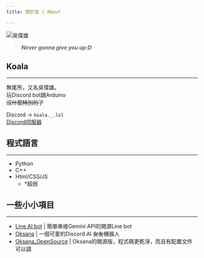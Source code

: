```yaml
---
title: 關於我 | About

---
```

![吳偉雄](/koala.jpg "吳偉雄")
> ***Never gonna give you up:D***
## Koala
---
無尾熊，又名吳偉雄。  
玩Discord bot跟Arduino  
~~沒什麼特別的了~~

Discord -> `koala._.lol`  
[Discord伺服器](https://discord.gg/WVsUFyBpHG)

## 程式語言
---
- Python 
- C++
- Html/CSS/JS
  - *超弱

## 一些小小項目
---
- [Line AI bot](https://github.com/lchenglin29/LineAIbot_OpenSource) | 簡單串接Gemini API的開源Line bot
- [Oksana](https://github.com/lchenglin29/Oksana_on_discord) | 一個可愛的Discord AI ~~女友~~機器人 
- [Oksana_OpenSource](https://github.com/lchenglin29/Oksana_OpenSource) | Oksana的開源版，程式碼更乾淨，而且有配置文件可以調

